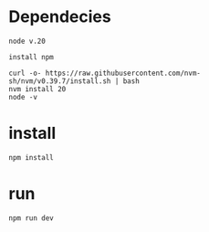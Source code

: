 # Dependecies

	node v.20

	install npm

	curl -o- https://raw.githubusercontent.com/nvm-sh/nvm/v0.39.7/install.sh | bash
	nvm install 20
	node -v

# install

	npm install

# run

	npm run dev
